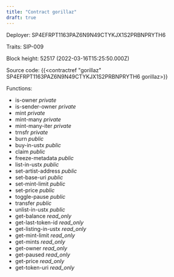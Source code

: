 ```yaml
---
title: "Contract gorillaz"
draft: true
---
```

Deployer: SP4EFRPT1163PAZ6N9N49CTYKJX1S2PRBNPRYTH6

Traits:
SIP-009 



Block height: 52517 (2022-03-16T15:25:50.000Z)

Source code: {{<contractref "gorillaz" SP4EFRPT1163PAZ6N9N49CTYKJX1S2PRBNPRYTH6 gorillaz>}}

Functions:

* is-owner _private_
* is-sender-owner _private_
* mint _private_
* mint-many _private_
* mint-many-iter _private_
* trnsfr _private_
* burn _public_
* buy-in-ustx _public_
* claim _public_
* freeze-metadata _public_
* list-in-ustx _public_
* set-artist-address _public_
* set-base-uri _public_
* set-mint-limit _public_
* set-price _public_
* toggle-pause _public_
* transfer _public_
* unlist-in-ustx _public_
* get-balance _read_only_
* get-last-token-id _read_only_
* get-listing-in-ustx _read_only_
* get-mint-limit _read_only_
* get-mints _read_only_
* get-owner _read_only_
* get-paused _read_only_
* get-price _read_only_
* get-token-uri _read_only_
